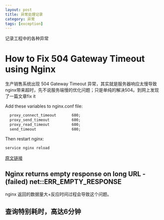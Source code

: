 ```yaml
---
layout: post
title: 异常处理记录
category: 异常
tags: [exception]
---
```


记录工程中的各种异常

# How to Fix 504 Gateway Timeout using Nginx

生产销售系统出现 504 Gateway Timeout 异常，其实就是服务器响应太慢导致nginx带来超时，先不说服务端慢的优化问题；只是单纯的解决504。到网上发现了一篇文章fix it

Add these variables to nginx.conf file:

``` xml
  proxy_connect_timeout       600;
  proxy_send_timeout          600;
  proxy_read_timeout          600;
  send_timeout                600;
```

Then restart nginx:

``` xml
service nginx reload
```

[原文链接](https://www.scalescale.com/tips/nginx/504-gateway-time-out-using-nginx)


## Nginx returns empty response on long URL - (failed) net::ERR_EMPTY_RESPONSE

nginx 返回的数据量大+反应时间过程会导致这个问题。





## 查询特别耗时，高达6分钟




